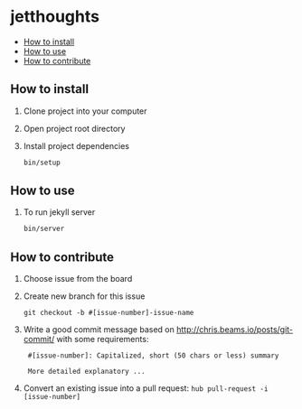 # jetthoughts

- [How to install](#how-to-install)
- [How to use](#how-to-use)
- [How to contribute](#how-to-contribute)

## How to install

1. Clone project into your computer

1. Open project root directory

1. Install project dependencies

    ```bash
    bin/setup
    ```

## How to use

1. To run jekyll server

    ```bash
    bin/server
    ```

## How to contribute

1. Choose issue from the board

1. Create new branch for this issue

    `git checkout -b #[issue-number]-issue-name`

1. Write a good commit message based on http://chris.beams.io/posts/git-commit/ with some requirements:

        #[issue-number]: Capitalized, short (50 chars or less) summary

        More detailed explanatory ...

1. Convert an existing issue into a pull request: `hub pull-request -i [issue-number]`

